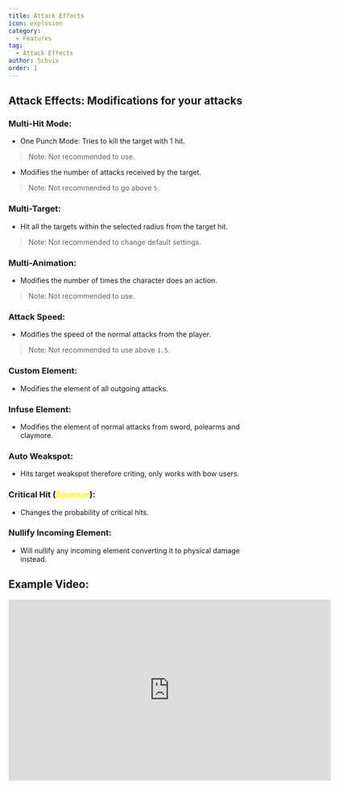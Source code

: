 ```yaml
---
title: Attack Effects
icon: explosion
category:
  - Features
tag:
  - Attack Effects
author: Schvis
order: 1
---
```


## Attack Effects: Modifications for your attacks

### Multi-Hit Mode:
- One Punch Mode: Tries to kill the target with 1 hit.
> Note: Not recommended to use.
- Modifies the number of attacks received by the target.
> Note: Not recommended to go above `5`.
### Multi-Target:
- Hit all the targets within the selected radius from the target hit.
> Note: Not recommended to change default settings.
### Multi-Animation:
- Modifies the number of times the character does an action.
> Note: Not recommended to use.
### Attack Speed:
- Modifies the speed of the normal attacks from the player.
> Note: Not recommended to use above `1.5`.
### Custom Element:
- Modifies the element of all outgoing attacks.
### Infuse Element:
- Modifies the element of normal attacks from sword, polearms and claymore.
### Auto Weakspot:
- Hits target weakspot therefore criting, only works with bow users.
### Critical Hit (<span style='color:yellow;'>Sponsor</span>):
- Changes the probability of critical hits.
### Nullify Incoming Element:
- Will nullify any incoming element converting it to physical damage instead.

## Example Video:

<div class="iframe-container"><iframe width="640" height="360" src="https://www.youtube.com/embed/1BdKwxBjWyg?list=PL5eI1Tb64p56g27qfYk7VuFTz4FK6YrKa" title="Korepi - Attack Effects" frameborder="0" allow="accelerometer; autoplay; clipboard-write; encrypted-media; gyroscope; picture-in-picture; web-share" allowfullscreen></iframe></div>
